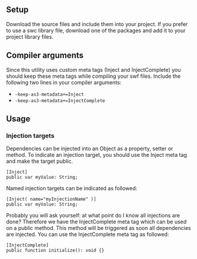 ## Setup

Download the source files and include them into your project. If you prefer to use a swc library file, download one of the packages and add it to your project library files.

## Compiler arguments

Since this utility uses custom meta tags (Inject and InjectComplete) you should keep these meta tags while compiling your swf files. Include the following two lines in your compiler arguments:

* `-keep-as3-metadata+=Inject`
* `-keep-as3-metadata+=InjectComplete`

## Usage

### Injection targets

Dependencies can be injected into an Object as a property, setter or method. To indicate an injection target, you should use the Inject meta tag and make the target public.

    [Inject]
    public var myValue: String;

Named injection targets can be indicated as followed:

    [Inject( name="myInjectionName" )]
    public var myValue: String;

Probably you will ask yourself: at what point do I know all injections are done? Therefore we have the InjectComplete meta tag which can be used on a public method. This method will be triggered as soon all dependencies are injected. You can use the InjectComplete meta tag as followed:

    [InjectComplete]
    public function initialize(): void {}